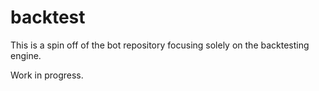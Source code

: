 # backtest

This is a spin off of the bot repository focusing solely on the backtesting engine.

Work in progress.
